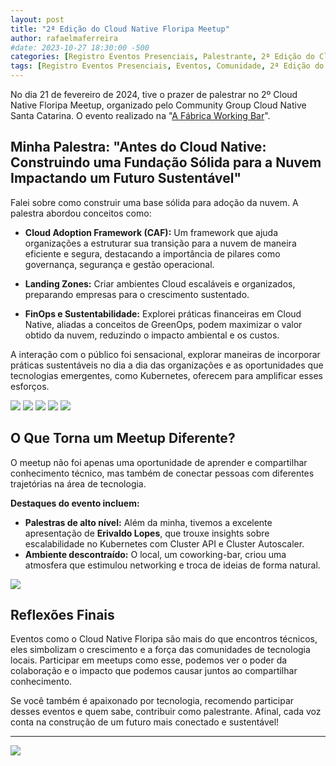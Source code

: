 ```yaml
---
layout: post
title: "2ª Edição do Cloud Native Floripa Meetup"
author: rafaelmaferreira
#date: 2023-10-27 18:30:00 -500
categories: [Registro Eventos Presenciais, Palestrante, 2ª Edição do Cloud Native Floripa Meetup]
tags: [Registro Eventos Presenciais, Eventos, Comunidade, 2ª Edição do Cloud Native Floripa Meetup]
---
```

 
No dia 21 de fevereiro de 2024, tive o prazer de palestrar no 2º Cloud Native Floripa Meetup, organizado pelo Community Group Cloud Native Santa Catarina. O evento realizado na "[A Fábrica Working Bar](https://www.afabricaworkingbar.com/coworking)".

## Minha Palestra: "Antes do Cloud Native: Construindo uma Fundação Sólida para a Nuvem Impactando um Futuro Sustentável"

Falei sobre como construir uma base sólida para adoção da nuvem. A palestra abordou conceitos como:

- **Cloud Adoption Framework (CAF):** Um framework que ajuda organizações a estruturar sua transição para a nuvem de maneira eficiente e segura, destacando a importância de pilares como governança, segurança e gestão operacional.
  
- **Landing Zones:** Criar ambientes Cloud escaláveis e organizados, preparando empresas para o crescimento sustentado.
  
- **FinOps e Sustentabilidade:** Explorei práticas financeiras em Cloud Native, aliadas a conceitos de GreenOps, podem maximizar o valor obtido da nuvem, reduzindo o impacto ambiental e os custos.

A interação com o público foi sensacional, explorar maneiras de incorporar práticas sustentáveis no dia a dia das organizações e as oportunidades que tecnologias emergentes, como Kubernetes, oferecem para amplificar esses esforços.

![](https://stoblobcertificados011.blob.core.windows.net/imagens-blog/posts/2cloudnative/1.jpg)
![](https://stoblobcertificados011.blob.core.windows.net/imagens-blog/posts/2cloudnative/2.jpg)
![](https://stoblobcertificados011.blob.core.windows.net/imagens-blog/posts/2cloudnative/3.jpg)
![](https://stoblobcertificados011.blob.core.windows.net/imagens-blog/posts/2cloudnative/4.jpg)
![](https://stoblobcertificados011.blob.core.windows.net/imagens-blog/posts/2cloudnative/5.jpg)

## O Que Torna um Meetup Diferente?

O meetup não foi apenas uma oportunidade de aprender e compartilhar conhecimento técnico, mas também de conectar pessoas com diferentes trajetórias na área de tecnologia.

**Destaques do evento incluem:**
- **Palestras de alto nível:** Além da minha, tivemos a excelente apresentação de **Erivaldo Lopes**, que trouxe insights sobre escalabilidade no Kubernetes com Cluster API e Cluster Autoscaler.
- **Ambiente descontraído:** O local, um coworking-bar, criou uma atmosfera que estimulou networking e troca de ideias de forma natural.

![](https://stoblobcertificados011.blob.core.windows.net/imagens-blog/posts/2cloudnative/6.jpg)

## Reflexões Finais

Eventos como o Cloud Native Floripa são mais do que encontros técnicos, eles simbolizam o crescimento e a força das comunidades de tecnologia locais. Participar em meetups como esse, podemos ver o poder da colaboração e o impacto que podemos causar juntos ao compartilhar conhecimento.

Se você também é apaixonado por tecnologia, recomendo participar desses eventos e quem sabe, contribuir como palestrante. Afinal, cada voz conta na construção de um futuro mais conectado e sustentável!

---

![](https://stoblobcertificados011.blob.core.windows.net/imagens-blog/posts/Logo2.png)
